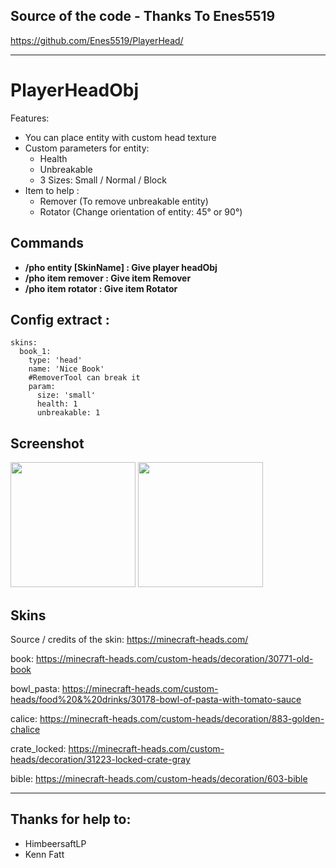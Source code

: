 ## Source of the code - Thanks To Enes5519
https://github.com/Enes5519/PlayerHead/

-----------------

# PlayerHeadObj
Features:
* You can place entity with custom head texture
* Custom parameters for entity:
  * Health
  * Unbreakable
  * 3 Sizes: Small / Normal / Block
* Item to help :
  * Remover (To remove unbreakable entity)
  * Rotator (Change orientation of entity: 45° or 90°)
  
## Commands  
- **/pho entity [SkinName] : Give player headObj**
- **/pho item remover : Give item Remover**
- **/pho item rotator : Give item Rotator**

## Config extract :
```
skins:
  book_1:
    type: 'head'
    name: 'Nice Book'
    #RemoverTool can break it
    param:
      size: 'small'
      health: 1
      unbreakable: 1
```
  
## Screenshot 
<img height=200 src="https://i.ibb.co/9wq4s7R/playerheadobj-V1.png" />
<img height=200 src="https://i.ibb.co/wgQZ0m9/playerheadobj-V2.png" />

## Skins
Source / credits of the skin: https://minecraft-heads.com/

book: https://minecraft-heads.com/custom-heads/decoration/30771-old-book

bowl_pasta: https://minecraft-heads.com/custom-heads/food%20&%20drinks/30178-bowl-of-pasta-with-tomato-sauce

calice: https://minecraft-heads.com/custom-heads/decoration/883-golden-chalice

crate_locked: https://minecraft-heads.com/custom-heads/decoration/31223-locked-crate-gray

bible: https://minecraft-heads.com/custom-heads/decoration/603-bible

-----------------

## Thanks for help to:
- HimbeersaftLP
- Kenn Fatt
